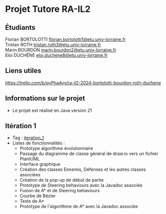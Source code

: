 # Projet Tutore RA-IL2
## Étudiants
Florian BORTOLOTTI florian.bortolotti1@etu.univ-lorraine.fr \
Tristan ROTH tristan.roth3@etu.univ-lorraine.fr \
Marin BOURDON marin.bourdon2@etu.univ-lorraine.fr \
Eloi DUCHÊNE eloi.duchene8@etu.univ-lorraine.fr 
## Liens utiles
https://trello.com/b/qyPhaAyy/ra-il2-2024-bortolotti-bourdon-roth-duchene

## Informations sur le projet
 - Le projet est réalisé en Java version 21

## Itération 1 
 - Tag : [iteration_1](https://github.com/ED54000/Projet_Tutore_RA-IL2_BOURDON_BORTOLOTTI_ROTH_DUCHENE/releases/tag/It%C3%A9ration_1)
 - Listes de fonctionnalités :
     - Prototype algorithme évolutionnaire 
	 - Passage du diagramme de classe général de draw.io vers un fichier PlantUML
     - Interface graphique
	 - Création des classes Ennemis, Défenses et les autres classes associées
	 - Création de la pop-up de début de partie
	 - Prototype de Steering behaviours avec la Javadoc associée 
	 - Fusion de A* et de Steering behaviours
	 - Courbe de Bézier
	 - Tests de A*
     - Prototype de l'algorithme de A* avec la Javadoc associée
    
